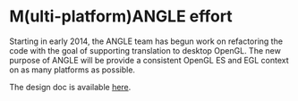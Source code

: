 # M(ulti-platform)ANGLE effort

Starting in early 2014, the ANGLE team has begun work on refactoring the code
with the goal of supporting translation to desktop OpenGL. The new purpose of
ANGLE will be provide a consistent OpenGL ES and EGL context on as many
platforms as possible.

The design doc is available [here](https://docs.google.com/document/d/17mxRfzXuEWyvGM3t2KqVY4svvfRj_GzysOEpmnDpqeo/edit?usp=sharing).
